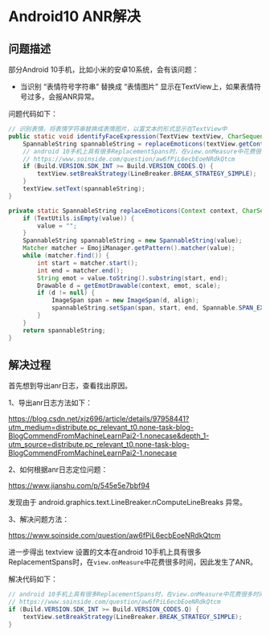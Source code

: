 # Android10 ANR解决



## 问题描述

部分Android 10手机，比如小米的安卓10系统，会有该问题：

- 当识别 “表情符号字符串” 替换成 “表情图片” 显示在TextView上，如果表情符号过多，会报ANR异常。



问题代码如下：

```java
// 识别表情，将表情字符串替换成表情图片，以富文本的形式显示在TextView中
public static void identifyFaceExpression(TextView textView, CharSequence value, int align, float scale) {
    SpannableString spannableString = replaceEmoticons(textView.getContext(), value, scale, align);
    // android 10手机上具有很多ReplacementSpans时，在view.onMeasure中花费很多时间，因此发生了ANR
    // https://www.soinside.com/question/aw6fPiL6ecbEoeNRdkQtcm
    if (Build.VERSION.SDK_INT >= Build.VERSION_CODES.Q) {
        textView.setBreakStrategy(LineBreaker.BREAK_STRATEGY_SIMPLE);
    }
    textView.setText(spannableString);
}

private static SpannableString replaceEmoticons(Context context, CharSequence value, float scale, int align) {
    if (TextUtils.isEmpty(value)) {
        value = "";
    }
    SpannableString spannableString = new SpannableString(value);
    Matcher matcher = EmojiManager.getPattern().matcher(value);
    while (matcher.find()) {
        int start = matcher.start();
        int end = matcher.end();
        String emot = value.toString().substring(start, end);
        Drawable d = getEmotDrawable(context, emot, scale);
        if (d != null) {
            ImageSpan span = new ImageSpan(d, align);
            spannableString.setSpan(span, start, end, Spannable.SPAN_EXCLUSIVE_EXCLUSIVE);
        }
    }
    return spannableString;
}
```



## 解决过程

首先想到导出anr日志，查看找出原因。



1、导出anr日志方法如下：

https://blog.csdn.net/xjz696/article/details/97958441?utm_medium=distribute.pc_relevant_t0.none-task-blog-BlogCommendFromMachineLearnPai2-1.nonecase&depth_1-utm_source=distribute.pc_relevant_t0.none-task-blog-BlogCommendFromMachineLearnPai2-1.nonecase



2、如何根据anr日志定位问题：

https://www.jianshu.com/p/545e5e7bbf94

发现由于 android.graphics.text.LineBreaker.nComputeLineBreaks 异常。



3、解决问题方法：

https://www.soinside.com/question/aw6fPiL6ecbEoeNRdkQtcm

进一步得出 textview 设置的文本在android 10手机上具有很多ReplacementSpans时，在`view.onMeasure`中花费很多时间，因此发生了ANR。



解决代码如下：

```java
// android 10手机上具有很多ReplacementSpans时，在view.onMeasure中花费很多时间，因此发生了ANR
// https://www.soinside.com/question/aw6fPiL6ecbEoeNRdkQtcm
if (Build.VERSION.SDK_INT >= Build.VERSION_CODES.Q) {
    textView.setBreakStrategy(LineBreaker.BREAK_STRATEGY_SIMPLE);
}
```





